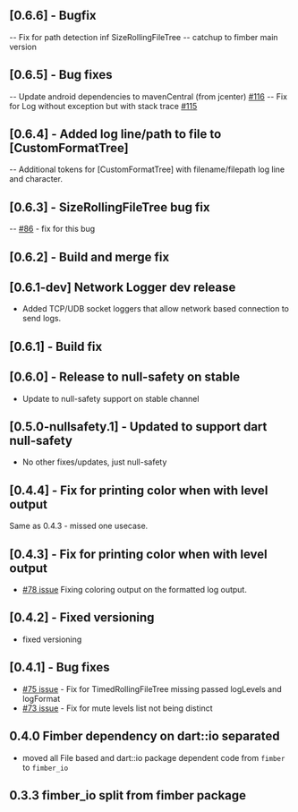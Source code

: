 ## [0.6.6] - Bugfix
 
-- Fix for path detection inf SizeRollingFileTree
-- catchup to fimber main version

## [0.6.5] - Bug fixes

-- Update android dependencies to mavenCentral (from jcenter) [#116](https://github.com/magillus/flutter-fimber/issues/116)
-- Fix for Log without exception but with stack trace [#115](https://github.com/magillus/flutter-fimber/issues/115)

## [0.6.4] - Added log line/path to file to [CustomFormatTree]

-- Additional tokens for [CustomFormatTree] with filename/filepath log line and character.

## [0.6.3] - SizeRollingFileTree bug fix

-- [\#86](https://github.com/magillus/flutter-fimber/issues/86) - fix for this bug

## [0.6.2] - Build and merge fix

## [0.6.1-dev] Network Logger dev release

- Added TCP/UDB socket loggers that allow network based connection to send logs.

## [0.6.1] - Build fix

## [0.6.0] - Release to null-safety on stable

- Update to null-safety support on stable channel

## [0.5.0-nullsafety.1] - Updated to support dart null-safety

- No other fixes/updates, just null-safety

## [0.4.4] - Fix for printing color when with level output 

Same as 0.4.3 - missed one usecase.

## [0.4.3] - Fix for printing color when with level output

- [\#78 issue](https://github.com/magillus/flutter-fimber/issues/78) Fixing coloring output on the formatted log output.

## [0.4.2] - Fixed versioning

- fixed versioning

## [0.4.1] - Bug fixes

- [\#75 issue](https://github.com/magillus/flutter-fimber/issues/75) - Fix for TimedRollingFileTree missing passed logLevels and logFormat
- [\#73 issue](https://github.com/magillus/flutter-fimber/issues/73) - Fix for mute levels list not being distinct

## 0.4.0 Fimber dependency on dart::io separated

- moved all File based and dart::io package dependent code from `fimber` to `fimber_io`

## 0.3.3 fimber_io split from fimber package


